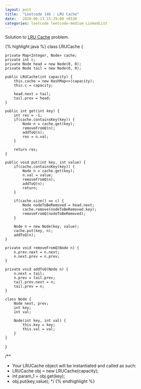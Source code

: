 ```yaml
---
layout: post
title:  "Leetcode 146 : LRU Cache"
date:   2020-06-13 15:29:00 +0530
categories: leetcode leetcode-medium LinkedList
---
```


Solution to [LRU Cache][leetcode] problem.

{% highlight java %}
class LRUCache {
    
    private Map<Integer, Node> cache;
    private int c;
    private Node head = new Node(0, 0);
    private Node tail = new Node(0, 0);

    public LRUCache(int capacity) {
        this.cache = new HashMap<>(capacity);
        this.c = capacity;
        
        head.next = tail;
        tail.prev = head;
    }
    
    public int get(int key) {
        int res = -1;
        if(cache.containsKey(key)) {
            Node n = cache.get(key);
            removeFromQ(n);
            addToQ(n);
            res = n.val;
        }
        
        return res;
    }
    
    public void put(int key, int value) {
        if(cache.containsKey(key)) {
            Node n = cache.get(key);
            n.val = value;
            removeFromQ(n);
            addToQ(n);
            return;
        }
        
        if(cache.size() == c) {
            Node nodeToBeRemoved = head.next;
            cache.remove(nodeToBeRemoved.key);
            removeFromQ(nodeToBeRemoved);
        }
        
        Node n = new Node(key, value);
        cache.put(key, n);
        addToQ(n);
    }
    
    private void removeFromQ(Node n) {
        n.prev.next = n.next;
        n.next.prev = n.prev;
    }
    
    private void addToQ(Node n) {
        n.next = tail;
        n.prev = tail.prev;
        tail.prev.next = n;
        tail.prev = n;
    }
    
    class Node {
        Node next, prev;
        int key;
        int val;
        
        Node(int key, int val) {
            this.key = key;
            this.val = val;
        }
    }
}

/**
 * Your LRUCache object will be instantiated and called as such:
 * LRUCache obj = new LRUCache(capacity);
 * int param_1 = obj.get(key);
 * obj.put(key,value);
 */
{% endhighlight %}

[leetcode]: https://leetcode.com/problems/lru-cache/
